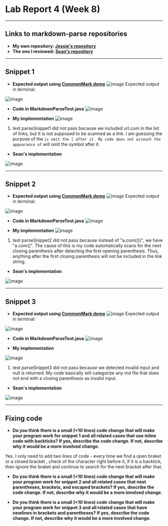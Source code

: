 # Lab Report 4 (Week 8)
---
## Links to markdown-parse repositories
* **My own repository: [Jessie's repository](https://github.com/ouyangca/markdown-parse)**
* **The one I reviewed: [Sean's repository](https://github.com/5ean-github/markdown-parse)**
---
## Snippet 1
* **Expected output using [CommonMark demo](https://spec.commonmark.org/dingus/)**
![image](https://user-images.githubusercontent.com/51312196/155672226-dbc5c11a-1cc1-4f3d-8236-0f94d0226207.png)
Expected output in terminal:

![image](https://user-images.githubusercontent.com/51312196/155676639-f7be66c7-d3e1-4e3d-9ed0-5852e435a3b9.png)

* **Code in MarkdownParseTest.java**
![image](https://user-images.githubusercontent.com/51312196/155817791-1f8c82f2-e51a-425c-a840-b743566406df.png)

* **My implementation**
![image](https://user-images.githubusercontent.com/51312196/155818011-02db0e90-3575-4599-bdd7-b48ad20dab22.png)

1)  test parseSnippet1 did not pass because we included url.com in the list of links, but it is not supposed to be scanned as a link. I am guessing the purpose of the ` is omit the [ after it. My code does not account the appearance of ` will omit the symbol after it.

* **Sean's implementation**

![image](https://user-images.githubusercontent.com/51312196/155860996-3f945ba8-b0c5-4bf5-9fd8-07f52ec33491.png)

---
## Snippet 2
* **Expected output using [CommonMark demo](https://spec.commonmark.org/dingus/)**
![image](https://user-images.githubusercontent.com/51312196/155677987-ed6d038b-fa1a-441c-bfce-23b1e61b13a9.png)
Expected output in terminal:

![image](https://user-images.githubusercontent.com/51312196/155677903-df650216-13b5-41a4-a0d5-7922d9eff2e9.png)

* **Code in MarkdownParseTest.java**
![image](https://user-images.githubusercontent.com/51312196/155817806-61fb051b-8c72-40b3-8a25-6bc2ba29ce7b.png)

* **My implementation**
![image](https://user-images.githubusercontent.com/51312196/155818011-02db0e90-3575-4599-bdd7-b48ad20dab22.png)

1)  test parseSnippet2 did not pass because instead of "a.com(())", we have "a.com((". The cause of this is my code automatically scans for the next closing parenthesis after detecting the first opening parenthesis. Thus, anything after the first closing parenthesis will not be included in the link string. 


* **Sean's implementation**

![image](https://user-images.githubusercontent.com/51312196/155861001-81e8c039-6008-4981-9412-7fe7a86673eb.png)

---
## Snippet 3
* **Expected output using [CommonMark demo](https://spec.commonmark.org/dingus/)**
![image](https://user-images.githubusercontent.com/51312196/155678515-a1b4bf48-a7c2-4739-bb56-1c62d8aaf817.png)
Expected output in terminal:

![image](https://user-images.githubusercontent.com/51312196/155678670-f2f23ba3-a84d-4c8a-89ef-c6802af9c628.png)

* **Code in MarkdownParseTest.java**
![image](https://user-images.githubusercontent.com/51312196/155817838-2445d995-5882-419e-b7af-da7b7c5a26ea.png)

* **My implementation**

![image](https://user-images.githubusercontent.com/51312196/155818011-02db0e90-3575-4599-bdd7-b48ad20dab22.png)

1)  test parseSnippet3 did not pass because we detected invalid input and null is returned. My code basically will categorize any md file that does not end with a closing parenthesis as invalid input. 
* **Sean's implementation**

![image](https://user-images.githubusercontent.com/51312196/155861011-5df9c9a2-4b10-40cb-8afc-49e072f055e2.png)

---
## Fixing code
* **Do you think there is a small (<10 lines) code change that will make your program work for snippet 1 and all related cases that use inline code with backticks? If yes, describe the code change. If not, describe why it would be a more involved change.**

Yes. I only need to add two lines of code - every time we find a open braket or a closed bracket , check of the character right before it, if it is a backtick, then ignore the braket and continue to search for the next bracket after that.
* **Do you think there is a small (<10 lines) code change that will make your program work for snippet 2 and all related cases that nest parentheses, brackets, and escaped brackets? If yes, describe the code change. If not, describe why it would be a more involved change.**


* **Do you think there is a small (<10 lines) code change that will make your program work for snippet 3 and all related cases that have newlines in brackets and parentheses? If yes, describe the code change. If not, describe why it would be a more involved change.**
